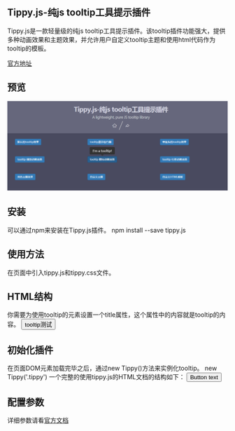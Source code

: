 Tippy.js-纯js tooltip工具提示插件
----
Tippy.js是一款轻量级的纯js tooltip工具提示插件。该tooltip插件功能强大，提供多种动画效果和主题效果，并允许用户自定义tooltip主题和使用html代码作为tooltip的模板。

[官方地址](http://www.htmleaf.com/jQuery/Tooltips/201704054439.html)
  
 ## 预览
 ![Tippy](https://github.com/WispYs/Web-Plugins/blob/master/img/tippy.png "Tippy")

 ## 安装
 可以通过npm来安装在Tippy.js插件。
				npm install --save tippy.js    

 ## 使用方法
 在页面中引入tippy.js和tippy.css文件。
				<link rel="stylesheet" href="css/tippy.css">
				<script src='path/to/tippy.js'></script>  
				
 ## HTML结构
 你需要为使用tooltip的元素设置一个title属性，这个属性中的内容就是tooltip的内容。
				<button class="btn tippy" title="I'm a tooltip!">tooltip测试</button> 

 ## 初始化插件
 在页面DOM元素加载完毕之后，通过new Tippy()方法来实例化tooltip。
				new Tippy('.tippy') 
 一个完整的使用tippy.js的HTML文档的结构如下：
				<!DOCTYPE html>
				<html>
				  <head>
					<link rel="stylesheet" href="tippy.css">
				  </head>
				  <body>
					<button id="myId" title="Tooltip text">Button text</button>
					<script src="tippy.js"></script>
					<script>
					new Tippy('#myId')
					</script>
				  </body>
				</html>
 ## 配置参数
 详细参数请看[官方文档](http://www.htmleaf.com/jQuery/Tooltips/201704054439.html)